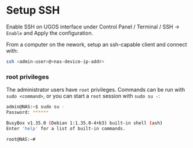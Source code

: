 # Setup SSH

Enable SSH on UGOS interface under Control Panel / Terminal / SSH -> `Enable` and Apply the configuration.

From a computer on the nework, setup an ssh-capable client and connect with:
```sh
ssh <admin-user>@<nas-device-ip-addr>
```

### root privileges
The administrator users have `root` privileges. Commands can be run with `sudo <command>`, or you can start a `root` session with `sudo su -`:
```sh
admin@NAS:~$ sudo su -
Password: ******

BusyBox v1.35.0 (Debian 1:1.35.0-4+b3) built-in shell (ash)
Enter 'help' for a list of built-in commands.

root@NAS:~#
``` 